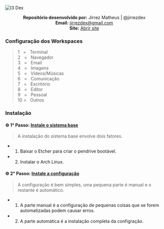 ![I3 Dex](https://raw.githubusercontent.com/jirrezdex/galeria/master/i3-dex/logo.png)

<p align='center'><b>Repositório desenvolvido por:</b> Jirrez Matheus | @jirrezdex<br>
<b>Email:</b> <a href='mailto:jirrezdex@gmail.com'>jirrezdex@gmail.com</a><br>
<b>Site:</b> <a href='https://jirrezdex.github.io/'>Abrir site</a></p>

### Configuração dos Workspaces
> 1&nbsp;&nbsp;&nbsp;=&nbsp;&nbsp;&nbsp;Terminal  
> 2&nbsp;&nbsp;&nbsp;=&nbsp;&nbsp;&nbsp;Navegador  
> 3&nbsp;&nbsp;&nbsp;=&nbsp;&nbsp;&nbsp;Email  
> 4&nbsp;&nbsp;&nbsp;=&nbsp;&nbsp;&nbsp;Imagens  
> 5&nbsp;&nbsp;&nbsp;=&nbsp;&nbsp;&nbsp;Vídeos/Músicas  
> 6&nbsp;&nbsp;&nbsp;=&nbsp;&nbsp;&nbsp;Comunicação  
> 7&nbsp;&nbsp;&nbsp;=&nbsp;&nbsp;&nbsp;Escritório  
> 8&nbsp;&nbsp;&nbsp;=&nbsp;&nbsp;&nbsp;Editor  
> 9&nbsp;&nbsp;&nbsp;=&nbsp;&nbsp;&nbsp;Pessoal  
> 10&nbsp;=&nbsp;&nbsp;&nbsp;Outros

### Instalação
#### ⚙ 1° Passo: [Instale o sistema base](https://github.com/jirrezdex/i3-dex/tree/master/archlinux)
> A instalação do sistema base envolve dois fatores.  
* 1. Baixar o Etcher para criar o pendrive bootável.  
* 2. Instalar o Arch Linux.

#### ⚙ 2° Passo: [Instale a configuração](https://github.com/jirrezdex/i3-dex/tree/master/config)
> A configuração é bem simples, uma pequena parte é manual e o restante é automático.
* 1. A parte manual é a configuração de pequenas coisas que se forem automatizadas podem causar erros.  
* 2. A parte automática é a instalação completa da configração.
